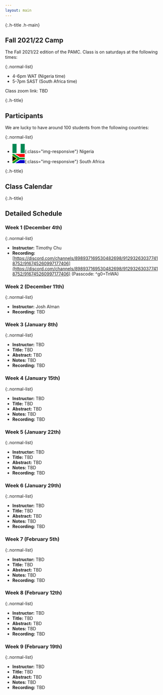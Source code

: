```yaml
---
layout: main
---
```


{:.h-title .h-main}
## Fall 2021/22 Camp

The Fall 2021/22 edition of the PAMC. Class is on saturdays at the following times:

{:.normal-list}
* 4-6pm WAT (Nigeria time)
* 5-7pm SAST (South Africa time)

Class zoom link: TBD

{:.h-title}
## Participants
<span class="h-line"></span>

We are lucky to have around 100 students from the following countries:

{:.normal-list}
* ![Nigeria Flag](/images/countries/ng.png){:class="img-responsive"} Nigeria
* ![Nigeria Flag](/images/countries/za.png){:class="img-responsive"} South Africa

{:.h-title}
## Class Calendar
<span class="h-line"></span>

<div id="calendar"></div>
<script src="{{ site.baseurl }}/js/fall21.js"></script>

{:.h-title}
## Detailed Schedule
<span class="h-line"></span>

### Week 1 (December 4th)

{:.normal-list}
* **Instructor:** Timothy Chu
* **Recording:** [https://discord.com/channels/898937169530482698/912932630377418752/916745260997177406](https://discord.com/channels/898937169530482698/912932630377418752/916745260997177406) (Passcode: ^g0=TnWA)

### Week 2 (December 11th)

{:.normal-list}
* **Instructor:** Josh Alman
* **Recording:** TBD

### Week 3 (January 8th)

{:.normal-list}
* **Instructor:** TBD
* **Title:** TBD
* **Abstract:** TBD
* **Notes:** TBD
* **Recording:** TBD

### Week 4 (January 15th)

{:.normal-list}
* **Instructor:** TBD
* **Title:** TBD
* **Abstract:** TBD
* **Notes:** TBD
* **Recording:** TBD

### Week 5 (January 22th)

{:.normal-list}
* **Instructor:** TBD
* **Title:** TBD
* **Abstract:** TBD
* **Notes:** TBD
* **Recording:** TBD

### Week 6 (January 29th)

{:.normal-list}
* **Instructor:** TBD
* **Title:** TBD
* **Abstract:** TBD
* **Notes:** TBD
* **Recording:** TBD

### Week 7 (February 5th)

{:.normal-list}
* **Instructor:** TBD
* **Title:** TBD
* **Abstract:** TBD
* **Notes:** TBD
* **Recording:** TBD

### Week 8 (February 12th)

{:.normal-list}
* **Instructor:** TBD
* **Title:** TBD
* **Abstract:** TBD
* **Notes:** TBD
* **Recording:** TBD

### Week 9 (February 19th)

{:.normal-list}
* **Instructor:** TBD
* **Title:** TBD
* **Abstract:** TBD
* **Notes:** TBD
* **Recording:** TBD
